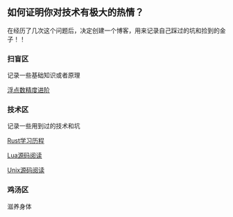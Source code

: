 ## 如何证明你对技术有极大的热情？

在经历了几次这个问题后，决定创建一个博客，用来记录自己踩过的坑和捡到的金子！！

### 扫盲区

记录一些基础知识或者原理

[浮点数精度进阶](docs/knowledge/浮点数精度/浮点数精度.MD)

### 技术区

记录一些用到过的技术和坑

[Rust学习历程](docs/technology/Rust学习历程/Rust学习历程.MD)

[Lua源码阅读](docs/technology/Lua源码阅读/Lua源码阅读.MD)

[Unix源码阅读](docs/technology/Unix源码阅读/Unix源码阅读.MD)


### 鸡汤区

滋养身体

